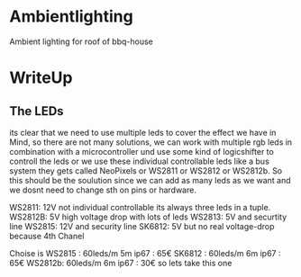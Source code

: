 # Ambientlighting
Ambient lighting for roof of bbq-house



# WriteUp

## The LEDs
its clear that we need to use multiple leds to cover the effect we have in Mind, so there are not many solutions, we can work with multiple rgb leds in combination with a microcontroller und use some kind of logicshifter to controll the leds or we use these individual controllable leds like a bus system they gets called NeoPixels or WS2811 or WS2812 or WS2812b. So this should be the soulution since we can add as many leds as we want and we dosnt need to change sth on pins or hardware.

WS2811: 12V not individual controllable its always three leds in a tuple.
WS2812B: 5V high voltage drop with lots of leds
WS2813: 5V and securtity line
WS2815: 12V and security line
SK6812: 5V but no real voltage-drop because 4th Chanel

Choise is 
WS2815 : 60leds/m 5m ip67 : 65€
SK6812 : 60leds/m 6m ip67 : 65€
WS2812b: 60leds/m 6m ip67 : 30€ so lets take this one 

